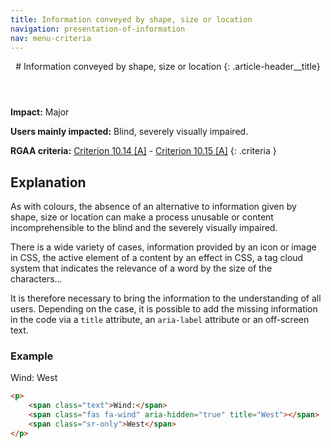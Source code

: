 ```yaml
---
title: Information conveyed by shape, size or location
navigation: presentation-of-information
nav: menu-criteria
---
```


<header>
# Information conveyed by shape, size or location
{: .article-header__title}
</header>

**Impact:** Major

**Users mainly impacted:** Blind, severely visually impaired.

**RGAA criteria:** [Criterion 10.14 [A]](http://disic.github.io/rgaa_referentiel_en/criteria.html#crit-10-14) - [Criterion 10.15 [A]](http://disic.github.io/rgaa_referentiel_en/criteria.html#crit-10-15)
{: .criteria }

## Explanation

As with colours, the absence of an alternative to information given by shape, size or location can make a process unusable or content incomprehensible to the blind and the severely visually impaired.

There is a wide variety of cases, information provided by an icon or image in CSS, the active element of a content by an effect in CSS, a tag cloud system that indicates the relevance of a word by the size of the characters...

It is therefore necessary to bring the information to the understanding of all users. Depending on the case, it is possible to add the missing information in the code via a `title` attribute, an `aria-label` attribute or an off-screen text.

### Example

<p>
<span class="text">Wind:</span>
<span class="fas fa-wind" aria-hidden="true" title="West"></span>
<span class="sr-only">West</span>
</p>

```html
<p>
    <span class="text">Wind:</span>
    <span class="fas fa-wind" aria-hidden="true" title="West"></span>
    <span class="sr-only">West</span>
</p>
```



